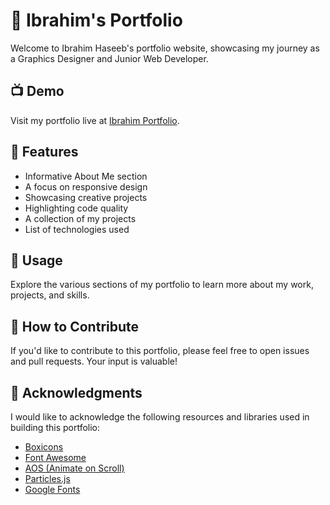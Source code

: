 # 🚀 Ibrahim's Portfolio

Welcome to Ibrahim Haseeb's portfolio website, showcasing my journey as a Graphics Designer and Junior Web Developer.

## 📺 Demo

Visit my portfolio live at [Ibrahim Portfolio](https://cloudyonthemic.github.io/portfolio/).

## 🌟 Features

- Informative About Me section
- A focus on responsive design
- Showcasing creative projects
- Highlighting code quality
- A collection of my projects
- List of technologies used


## 📝 Usage

Explore the various sections of my portfolio to learn more about my work, projects, and skills.

## 🙌 How to Contribute

If you'd like to contribute to this portfolio, please feel free to open issues and pull requests. Your input is valuable!


## 🙏 Acknowledgments

I would like to acknowledge the following resources and libraries used in building this portfolio:

- [Boxicons](https://boxicons.com/)
- [Font Awesome](https://fontawesome.com/)
- [AOS (Animate on Scroll)](https://michalsnik.github.io/aos/)
- [Particles.js](https://vincentgarreau.com/particles.js/)
- [Google Fonts](https://fonts.google.com/)
